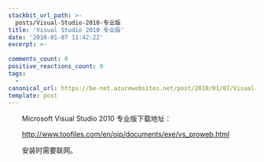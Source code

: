 ```yaml
---
stackbit_url_path: >-
  posts/Visual-Studio-2010-专业版
title: 'Visual Studio 2010 专业版'
date: '2010-01-07 11:42:22'
excerpt: >-
  
comments_count: 0
positive_reactions_count: 0
tags: 
  - 
canonical_url: https://be-net.azurewebsites.net/post/2010/01/07/Visual-Studio-2010-专业版
template: post
---
```

<div style="text-indent: 2em;"><p>Microsoft Visual Studio 2010 专业版下载地址：</p><p><a target="_blank" title="Visual Studio 2010 Pro" href="http://www.toofiles.com/en/oip/documents/exe/vs_proweb.html">http://www.toofiles.com/en/oip/documents/exe/vs_proweb.html</a></p><p>安装时需要联网。</p></div>